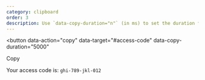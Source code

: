 ```yaml
---
category: clipboard
order: 3
description: Use `data-copy-duration="n"` (in ms) to set the duration for the `data-copy-success={true,false}` to be added to the target element. This example has `5000` defined.
---
```


<button
  data-action="copy"
  data-target="#access-code"
  data-copy-duration="5000"
>
  Copy
</button>

<p id="access-code" class="[[data-copy-success='true']]:text-green-500">Your access code is: <code id="access-code">ghi-789-jkl-012</code></p>
